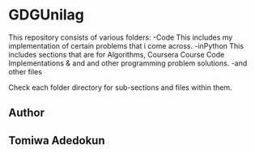 # GDGUnilag
This repository consists of various folders:
-Code
	This includes my implementation of certain problems that i come across.
-inPython
	This includes sections that are for Algorithms, Coursera Course Code Implementations & and 		and other programming problem solutions.
-and other files

Check each folder directory for sub-sections and files within them.




Author
---------------
Tomiwa Adedokun
---------------
